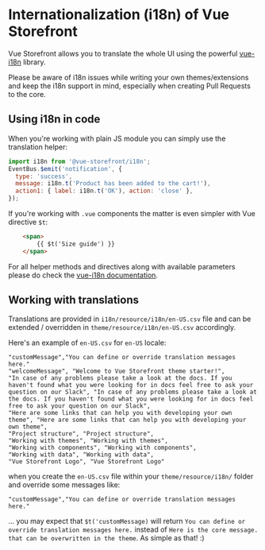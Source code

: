 # Internationalization (i18n) of Vue Storefront

Vue Storefront allows you to translate the whole UI using the powerful [vue-i18n](http://kazupon.github.io/vue-i18n/) library.

Please be aware of i18n issues while writing your own themes/extensions and keep the i18n support in mind, especially when creating Pull Requests to the core.

## Using i18n in code

When you're working with plain JS module you can simply use the translation helper:

```js
import i18n from '@vue-storefront/i18n';
EventBus.$emit('notification', {
  type: 'success',
  message: i18n.t('Product has been added to the cart!'),
  action1: { label: i18n.t('OK'), action: 'close' },
});
```

If you're working with `.vue` components the matter is even simpler with Vue directive `$t`:

```html
    <span>
        {{ $t('Size guide') }}
    </span>
```

For all helper methods and directives along with available parameters please do check the [vue-i18n documentation](http://kazupon.github.io/vue-i18n/introduction.html).

## Working with translations

Translations are provided in `i18n/resource/i18n/en-US.csv` file and can be extended / overridden in `theme/resource/i18n/en-US.csv` accordingly.

Here's an example of `en-US.csv` for `en-US` locale:

```csv
"customMessage","You can define or override translation messages here."
"welcomeMessage", "Welcome to Vue Storefront theme starter!",
"In case of any problems please take a look at the docs. If you haven't found what you were looking for in docs feel free to ask your question on our Slack", "In case of any problems please take a look at the docs. If you haven't found what you were looking for in docs feel free to ask your question on our Slack",
"Here are some links that can help you with developing your own theme", "Here are some links that can help you with developing your own theme",
"Project structure", "Project structure",
"Working with themes", "Working with themes",
"Working with components", "Working with components",
"Working with data", "Working with data",
"Vue Storefront Logo", "Vue Storefront Logo"
```

when you create the `en-US.csv` file within your `theme/resource/i18n/` folder and override some messages like:

```csv
"customMessage","You can define or override translation messages here."
```

... you may expect that `$t('customMessage)` will return `You can define or override translation messages here.` instead of `Here is the core message. that can be overwritten in the theme`. As simple as that! :)
